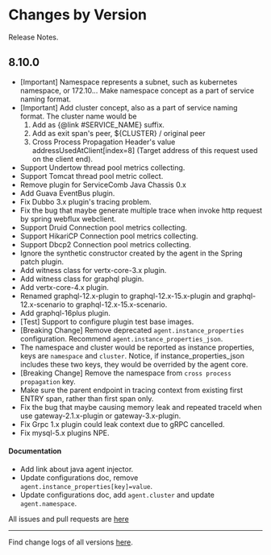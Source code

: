 Changes by Version
==================
Release Notes.

8.10.0
------------------

* [Important] Namespace represents a subnet, such as kubernetes namespace, or 172.10.*.*. Make namespace concept as a
  part of service naming format.
* [Important] Add cluster concept, also as a part of service naming format. The cluster name would be
    1. Add as {@link #SERVICE_NAME} suffix.
    2. Add as exit span's peer, ${CLUSTER} / original peer
    3. Cross Process Propagation Header's value addressUsedAtClient[index=8] (Target address of this request used on the
       client end).
* Support Undertow thread pool metrics collecting.
* Support Tomcat thread pool metric collect.
* Remove plugin for ServiceComb Java Chassis 0.x
* Add Guava EventBus plugin.
* Fix Dubbo 3.x plugin's tracing problem.
* Fix the bug that maybe generate multiple trace when invoke http request by spring webflux webclient.
* Support Druid Connection pool metrics collecting.
* Support HikariCP Connection pool metrics collecting.
* Support Dbcp2 Connection pool metrics collecting.
* Ignore the synthetic constructor created by the agent in the Spring patch plugin.
* Add witness class for vertx-core-3.x plugin.
* Add witness class for graphql plugin.
* Add vertx-core-4.x plugin.
* Renamed graphql-12.x-plugin to graphql-12.x-15.x-plugin and graphql-12.x-scenario to graphql-12.x-15.x-scenario.
* Add graphql-16plus plugin.
* [Test] Support to configure plugin test base images.
* [Breaking Change] Remove deprecated `agent.instance_properties` configuration.
  Recommend `agent.instance_properties_json`.
* The namespace and cluster would be reported as instance properties, keys are `namespace` and `cluster`. Notice, if
  instance_properties_json includes these two keys, they would be overrided by the agent core.
* [Breaking Change] Remove the namespace from `cross process propagation` key.
* Make sure the parent endpoint in tracing context from existing first ENTRY span, rather than first span only.
* Fix the bug that maybe causing memory leak and repeated traceId when use gateway-2.1.x-plugin or gateway-3.x-plugin.
* Fix Grpc 1.x plugin could leak context due to gRPC cancelled.
* Fix mysql-5.x plugins NPE.

#### Documentation

* Add link about java agent injector.
* Update configurations doc, remove `agent.instance_properties[key]=value`.
* Update configurations doc, add `agent.cluster` and update `agent.namespace`.

All issues and pull requests are [here](https://github.com/apache/skywalking/milestone/120?closed=1)

------------------
Find change logs of all versions [here](changes).
